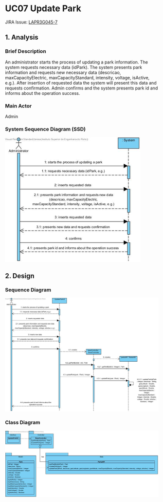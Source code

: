 # **UC07 Update Park**

JIRA Issue: [LAPR3G045-7](https://jira.dei.isep.ipp.pt:8443/browse/LAPR3G045-7)

## **1. Analysis**

### Brief Description

An administrator starts the process of updating a park information. The system requests necessary data (idPark). The system presents park information and requests new necessary data (descricao, maxCapacityElectric, maxCapacityStandard, intensity, voltage, isActive, e.g.). After insertion of requested data the system will present this data and requests confirmation. Admin confirms and the system presents park id and informs about the operation success. 

### Main Actor

Admin

### System Sequence Diagram (SSD)

![UC07-SSD.jpg](UC07-SSD.jpg)

## **2. Design**

### Sequence Diagram

![UC07-Design-Sequence.jpg](UC07-Design-Sequence.jpg)

### Class Diagram

![UC07-Design-Class.jpg](UC07-Design-Class.jpg)
